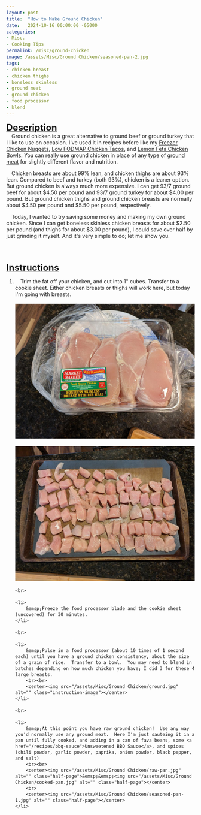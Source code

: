 ```yaml
---
layout: post
title:  "How to Make Ground Chicken"
date:   2024-10-16 00:00:00 -05000
categories: 
- Misc.
- Cooking Tips
permalink: /misc/ground-chicken
image: /assets/Misc/Ground Chicken/seasoned-pan-2.jpg
tags: 
- chicken breast
- chicken thighs
- boneless skinless
- ground meat
- ground chicken
- food processor
- blend
---
```

<u><b><font size="+2">Description</font></b></u><br>
&emsp;Ground chicken is a great alternative to ground beef or ground turkey that I like to use on occasion.  I've used it in recipes before like my <a href="/recipes/chicken-nuggets">Freezer Chicken Nuggets</a>, <a href="/recipes/low-fodmap-tacos">Low FODMAP Chicken Tacos</a>, and <a href="/recipes/lemon-feta-bowl">Lemon Feta Chicken Bowls</a>.  You can really use ground chicken in place of any type of <a href="/recipes/ground-meat">ground meat</a> for slightly different flavor and nutrition.

&emsp;Chicken breasts are about 99% lean, and chicken thighs are about 93% lean.  Compared to beef and turkey (both 93%), chicken is a leaner option.  But ground chicken is always much more expensive.  I can get 93/7 ground beef for about $4.50 per pound and 93/7 ground turkey for about $4.00 per pound.  But ground chicken thighs and ground chicken breasts are normally about $4.50 per pound and $5.50 per pound, respectively.

&emsp;Today, I wanted to try saving some money and making my own ground chicken.  Since I can get boneless skinless chicken breasts for about $2.50 per pound (and thighs for about $3.00 per pound), I could save over half by just grinding it myself.  And it's very simple to do; let me show you.

<center><a href="/recipes/chicken-nuggets"><img src="/assets/Food/Finger Food/Nuggies/nuggies.jpg" alt="" class="half-page"></a>&emsp;&emsp;<a href="/recipes/low-fodmap-tacos"><img src="http://127.0.0.1:4000/assets/Food/Ground Meat/Low FODMAP/low-fodmap-cover.jpg" alt="" class="half-page"></a></center><br>

<u><b><font size="+2">Instructions</font></b></u><br>
<ol>
    <li>
        &emsp;Trim the fat off your chicken, and cut into 1" cubes.  Transfer to a cookie sheet.  Either chicken breasts or thighs will work here, but today I'm going with breasts.
        <br><br>
        <center><img src="/assets/Misc/Ground Chicken/whole-breasts.jpg" alt="" class="half-page">&emsp;&emsp;<img src="/assets/Misc/Ground Chicken/cubed.jpg" alt="" class="half-page"></center>
    </li>

    <br>

    <li>
        &emsp;Freeze the food processor blade and the cookie sheet (uncovered) for 30 minutes.
    </li>

    <br>

    <li>
        &emsp;Pulse in a food processor (about 10 times of 1 second each) until you have a ground chicken consistency, about the size of a grain of rice.  Transfer to a bowl.  You may need to blend in batches depending on how much chicken you have; I did 3 for these 4 large breasts.
        <br><br>
        <center><img src="/assets/Misc/Ground Chicken/ground.jpg" alt="" class="instruction-image"></center>
    </li>

    <br>

    <li>
        &emsp;At this point you have raw ground chicken!  Use any way you'd normally use any ground meat.  Here I'm just sauteing it in a pan until fully cooked, and adding in a can of fava beans, some <a href="/recipes/bbq-sauce">Unsweetened BBQ Sauce</a>, and spices (chili powder, garlic powder, paprika, onion powder, black pepper, and salt)
        <br><br>
        <center><img src="/assets/Misc/Ground Chicken/raw-pan.jpg" alt="" class="half-page">&emsp;&emsp;<img src="/assets/Misc/Ground Chicken/cooked-pan.jpg" alt="" class="half-page"></center>
        <br>
        <center><img src="/assets/Misc/Ground Chicken/seasoned-pan-1.jpg" alt="" class="half-page"></center>
    </li>
</ol>